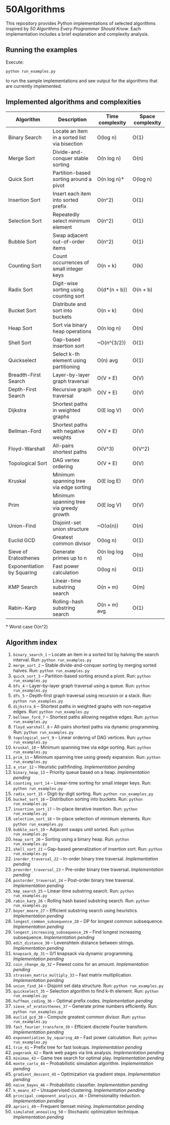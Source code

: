 # 50Algorithms

This repository provides Python implementations of selected algorithms inspired by *50 Algorithms Every Programmer Should Know*. Each implementation includes a brief explanation and complexity analysis.

## Running the examples

Execute:

```
python run_examples.py
```

to run the sample implementations and see output for the algorithms that are currently implemented.

## Implemented algorithms and complexities

| Algorithm       | Description                                   | Time complexity | Space complexity |
| --------------- | --------------------------------------------- | --------------- | ---------------- |
| Binary Search   | Locate an item in a sorted list via bisection | O(log n)        | O(1)             |
| Merge Sort      | Divide-and-conquer stable sorting             | O(n log n)      | O(n)             |
| Quick Sort      | Partition-based sorting around a pivot        | O(n log n)*     | O(log n)         |
| Insertion Sort  | Insert each item into sorted prefix          | O(n^2)          | O(1)             |
| Selection Sort  | Repeatedly select minimum element            | O(n^2)          | O(1)             |
| Bubble Sort     | Swap adjacent out-of-order items             | O(n^2)          | O(1)             |
| Counting Sort   | Count occurrences of small integer keys      | O(n + k)        | O(k)             |
| Radix Sort      | Digit-wise sorting using counting sort       | O(d*(n + b))    | O(n + b)         |
| Bucket Sort     | Distribute and sort into buckets             | O(n + k)        | O(n)             |
| Heap Sort       | Sort via binary heap operations              | O(n log n)      | O(n)             |
| Shell Sort      | Gap-based insertion sort                     | ~O(n^{3/2})     | O(1)             |
| Quickselect     | Select k-th element using partitioning       | O(n) avg        | O(1)             |
| Breadth-First Search | Layer-by-layer graph traversal          | O(V + E)        | O(V)             |
| Depth-First Search  | Recursive graph traversal                | O(V + E)        | O(V)             |
| Dijkstra            | Shortest paths in weighted graphs        | O(E log V)      | O(V)             |
| Bellman-Ford        | Shortest paths with negative weights     | O(V * E)        | O(V)             |
| Floyd-Warshall      | All-pairs shortest paths                 | O(V^3)          | O(V^2)           |
| Topological Sort    | DAG vertex ordering                      | O(V + E)        | O(V)             |
| Kruskal             | Minimum spanning tree via edge sorting   | O(E log E)      | O(V)             |
| Prim                | Minimum spanning tree via greedy growth  | O(E log V)      | O(V)             |
| Union-Find          | Disjoint-set union structure             | ~O(α(n))        | O(n)             |
| Euclid GCD          | Greatest common divisor                  | O(log n)        | O(1)             |
| Sieve of Eratosthenes | Generate primes up to n               | O(n log log n)  | O(n)             |
| Exponentiation by Squaring | Fast power calculation           | O(log n)        | O(1)             |
| KMP Search          | Linear-time substring search             | O(n + m)        | O(m)             |
| Rabin-Karp          | Rolling-hash substring search            | O(n + m) avg    | O(1)             |

\* Worst case O(n^2)

## Algorithm index

1. `binary_search_1` – Locate an item in a sorted list by halving the search interval. Run: `python run_examples.py`
2. `merge_sort_2` – Stable divide-and-conquer sorting by merging sorted halves. Run: `python run_examples.py`
3. `quick_sort_3` – Partition-based sorting around a pivot. Run: `python run_examples.py`
4. `bfs_4` – Layer-by-layer graph traversal using a queue. Run: `python run_examples.py`
5. `dfs_5` – Depth-first graph traversal using recursion or a stack. Run: `python run_examples.py`
6. `dijkstra_6` – Shortest paths in weighted graphs with non-negative edges. Run: `python run_examples.py`
7. `bellman_ford_7` – Shortest paths allowing negative edges. Run: `python run_examples.py`
8. `floyd_warshall_8` – All-pairs shortest paths via dynamic programming. Run: `python run_examples.py`
9. `topological_sort_9` – Linear ordering of DAG vertices. Run: `python run_examples.py`
10. `kruskal_10` – Minimum spanning tree via edge sorting. Run: `python run_examples.py`
11. `prim_11` – Minimum spanning tree using greedy expansion. Run: `python run_examples.py`
12. `a_star_12` – Heuristic pathfinding. *Implementation pending*
13. `binary_heap_13` – Priority queue based on a heap. *Implementation pending*
14. `counting_sort_14` – Linear-time sorting for small integer keys. Run: `python run_examples.py`
15. `radix_sort_15` – Digit-by-digit sorting. Run: `python run_examples.py`
16. `bucket_sort_16` – Distribution sorting into buckets. Run: `python run_examples.py`
17. `insertion_sort_17` – In-place iterative insertion. Run: `python run_examples.py`
18. `selection_sort_18` – In-place selection of minimum elements. Run: `python run_examples.py`
19. `bubble_sort_19` – Adjacent swaps until sorted. Run: `python run_examples.py`
20. `heap_sort_20` – Sorting using a binary heap. Run: `python run_examples.py`
21. `shell_sort_21` – Gap-based generalization of insertion sort. Run: `python run_examples.py`
22. `inorder_traversal_22` – In-order binary tree traversal. *Implementation pending*
23. `preorder_traversal_23` – Pre-order binary tree traversal. *Implementation pending*
24. `postorder_traversal_24` – Post-order binary tree traversal. *Implementation pending*
25. `kmp_search_25` – Linear-time substring search. Run: `python run_examples.py`
26. `rabin_karp_26` – Rolling hash based substring search. Run: `python run_examples.py`
27. `boyer_moore_27` – Efficient substring search using heuristics. *Implementation pending*
28. `longest_common_subsequence_28` – DP for longest common subsequence. *Implementation pending*
29. `longest_increasing_subsequence_29` – Find longest increasing subsequence. *Implementation pending*
30. `edit_distance_30` – Levenshtein distance between strings. *Implementation pending*
31. `knapsack_dp_31` – 0/1 knapsack via dynamic programming. *Implementation pending*
32. `coin_change_dp_32` – Fewest coins for an amount. *Implementation pending*
33. `strassen_matrix_multiply_33` – Fast matrix multiplication. *Implementation pending*
34. `union_find_34` – Disjoint set data structure. Run: `python run_examples.py`
35. `quickselect_35` – Selection algorithm to find k-th element. Run: `python run_examples.py`
36. `huffman_coding_36` – Optimal prefix codes. *Implementation pending*
37. `sieve_of_eratosthenes_37` – Generate prime numbers efficiently. Run: `python run_examples.py`
38. `euclid_gcd_38` – Compute greatest common divisor. Run: `python run_examples.py`
39. `fast_fourier_transform_39` – Efficient discrete Fourier transform. *Implementation pending*
40. `exponentiation_by_squaring_40` – Fast power calculation. Run: `python run_examples.py`
41. `trie_41` – Prefix tree for fast lookups. *Implementation pending*
42. `pagerank_42` – Rank web pages via link analysis. *Implementation pending*
43. `minimax_43` – Game tree search for optimal play. *Implementation pending*
44. `monte_carlo_44` – Probabilistic simulation algorithm. *Implementation pending*
45. `gradient_descent_45` – Optimization via gradient steps. *Implementation pending*
46. `naive_bayes_46` – Probabilistic classifier. *Implementation pending*
47. `k_means_47` – Unsupervised clustering. *Implementation pending*
48. `principal_component_analysis_48` – Dimensionality reduction. *Implementation pending*
49. `apriori_49` – Frequent itemset mining. *Implementation pending*
50. `simulated_annealing_50` – Stochastic optimization technique. *Implementation pending*

